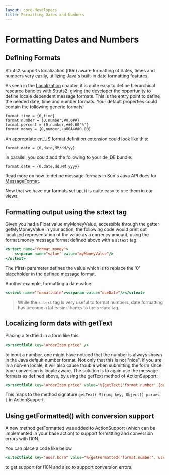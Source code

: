 ```yaml
---
layout: core-developers
title: Formatting Dates and Numbers
---
```


# Formatting Dates and Numbers

## Defining Formats

Struts2 supports localization (l10n) aware formatting of dates, times and numbers very easily, utilizing Java's 
built-in date formatting features.

As seen in the [Localization](localization) chapter, it is quite easy to define hierarchical resource bundles 
with Struts2, giving the developer the opportunity to define locale dependent message formats. This is the entry point 
to define the needed date, time and number formats. Your default properties could contain the following generic formats:

```
format.time = {0,time}
format.number = {0,number,#0.0##}
format.percent = {0,number,##0.00'%'}
format.money = {0,number,\u00A4##0.00}
```

An appropriate en_US format definition extension could look like this:

```
format.date = {0,date,MM/dd/yy}
```

In parallel, you could add the following to your de_DE bundle:

```
format.date = {0,date,dd.MM.yyyy}
```

Read more on how to define message formats in Sun's Java API docs for [MessageFormat](http://java.sun.com/j2se/1.5.0/docs/api/java/text/MessageFormat).

Now that we have our formats set up, it is quite easy to use them in our views.

## Formatting output using the s:text tag

Given you had a Float value myMoneyValue, accessible through the getter getMyMoneyValue in your action, the following 
code would print out localized representation of the value as a currency amount, using the format.money message 
format defined above with a `s:text` tag:

```jsp
<s:text name="format.money">
    <s:param name="value" value="myMoneyValue"/>
</s:text>
```

The (first) parameter defines the value which is to replace the '0' placeholder in the defined message format.

Another example, formatting a date value:

```jsp
<s:text name="format.date"><s:param value="dueDate"/></s:text>
```

> While the `s:text` tag is very useful to format numbers, date formatting has become a lot easier thanks 
> to the `s:date` tag.

## Localizing form data with getText

Placing a textfield in a form like this

```jsp
<s:textfield key="orderItem.price" />
```

to input a number, one might have noticed that the number is always shown in the Java default number format. Not only
that this is not "nice", if you are in a non-en locale, it will also cause trouble when submitting the form since type 
conversion is locale aware. The solution is to again use the message formats as defined above, by using the getText 
method of ActionSupport:

```jsp
<s:textfield key="orderItem.price" value="%{getText('format.number',{orderItem.price})}" />
```

This maps to the method signature `getText( String key, Object[] params )` in ActionSupport.

## Using getFormatted() with conversion support

A new method getFormatted was added to ActionSupport (which can be implemented in your base action) to support 
formatting and conversion errors with I10N.

You can place a code like below

```jsp
<s:textfield key="user.born" value="%{getFormatted('format.number','user.born')}" />
```

to get support for I10N and also to support conversion errors.
